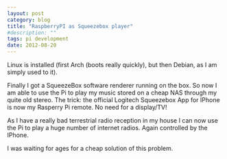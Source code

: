 ```yaml
---
layout: post
category: blog
title: "RaspberryPI as Squeezebox player"
#description: ""
tags: pi development
date: 2012-08-20
---
```




Linux is installed (first Arch (boots really quickly), but then Debian,
as I am simply used to it).

Finally I got a SqueezeBox software renderer running on the box.
So now I am able to use the Pi to play my music stored on a cheap
NAS through my quite old stereo. The trick: the official Logitech
Squeezebox App for IPhone is now my Rasperry Pi remote. No need
for a display/TV!

As I have a really bad terrestrial radio reception in my house I
can now use the Pi to play a huge number of internet radios. Again
controlled by the IPhone.

I was waiting for ages for a cheap solution of this problem.
